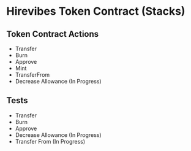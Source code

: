 # Hirevibes Token Contract (Stacks)

## Token Contract Actions
- Transfer
- Burn
- Approve
- Mint
- TransferFrom
- Decrease Allowance (In Progress)


## Tests
- Transfer
- Burn
- Approve
- Decrease Allowance  (In Progress)
- Transfer From  (In Progress)